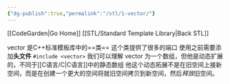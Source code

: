 ```yaml
---
{"dg-publish":true,"permalink":"/stl/1-vector/"}
---
```


[[CodeGarden\|Go Home]]
[[STL/Standard Template Library\|Back STL]]

vector 是C++标准模板库中的==类==
这个类提供了很多的端口
使用之前需要添加**头文件** `#include <vector>`
我们可以理解 vector 为一个数组，但他是动态扩展的，不同于[[C语言/C\|C语言]]中的静态数组
他这个动态拓展不是在旧空间上接新空间，而是在创建一个更大的空间将就旧空间拷贝到新空间，然后*释放*旧空间。





